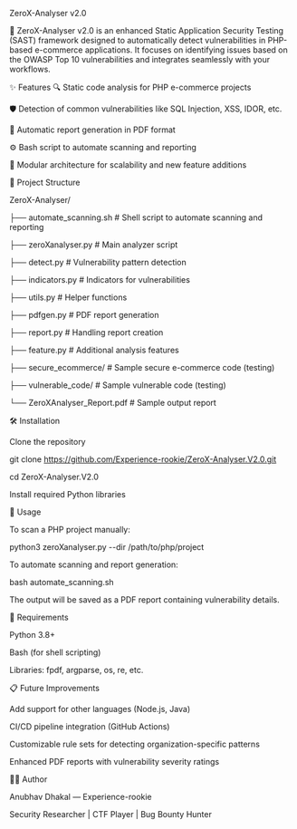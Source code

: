 ZeroX-Analyser v2.0

🚀 ZeroX-Analyser v2.0 is an enhanced Static Application Security Testing (SAST) framework designed to automatically detect vulnerabilities in PHP-based e-commerce applications.
It focuses on identifying issues based on the OWASP Top 10 vulnerabilities and integrates seamlessly with your workflows.

✨ Features
🔍 Static code analysis for PHP e-commerce projects

🛡️ Detection of common vulnerabilities like SQL Injection, XSS, IDOR, etc.

📝 Automatic report generation in PDF format

⚙️ Bash script to automate scanning and reporting

🚀 Modular architecture for scalability and new feature additions

📁 Project Structure

ZeroX-Analyser/

├── automate_scanning.sh       # Shell script to automate scanning and reporting

├── zeroXanalyser.py            # Main analyzer script

├── detect.py                   # Vulnerability pattern detection

├── indicators.py               # Indicators for vulnerabilities

├── utils.py                    # Helper functions

├── pdfgen.py                   # PDF report generation

├── report.py                   # Handling report creation

├── feature.py                  # Additional analysis features

├── secure_ecommerce/           # Sample secure e-commerce code (testing)

├── vulnerable_code/            # Sample vulnerable code (testing)

└── ZeroXAnalyser_Report.pdf    # Sample output report

🛠️ Installation

Clone the repository

git clone https://github.com/Experience-rookie/ZeroX-Analyser.V2.0.git

cd ZeroX-Analyser.V2.0

Install required Python libraries

🚀 Usage

To scan a PHP project manually:

python3 zeroXanalyser.py --dir /path/to/php/project

To automate scanning and report generation:

bash automate_scanning.sh

The output will be saved as a PDF report containing vulnerability details.

🧩 Requirements

Python 3.8+

Bash (for shell scripting)

Libraries: fpdf, argparse, os, re, etc.

📋 Future Improvements

Add support for other languages (Node.js, Java)

CI/CD pipeline integration (GitHub Actions)

Customizable rule sets for detecting organization-specific patterns

Enhanced PDF reports with vulnerability severity ratings


👨‍💻 Author

Anubhav Dhakal — Experience-rookie

Security Researcher | CTF Player | Bug Bounty Hunter
